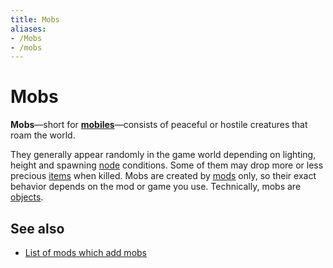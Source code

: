 ```yaml
---
title: Mobs
aliases:
- /Mobs
- /mobs
---
```


# Mobs

**Mobs**—short for [**mobiles**](https://en.wikipedia.org/wiki/Mob_(video_games))—consists of peaceful or hostile creatures that roam the world.

They generally appear randomly in the game world depending on lighting, height and spawning [node](/for-players/nodes) conditions. Some of them may drop more or less precious [items](/for-players/items) when killed. Mobs are created by [mods](/for-players/mods) only, so their exact behavior depends on the mod or game you use. Technically, mobs are [objects](/for-engine-devs/objects).

See also
--------

*   [List of mods which add mobs](https://content.luanti.org/packages/?type=mod&page=1&tag=mobs)
